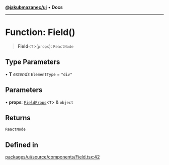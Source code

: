 [**@jakubmazanec/ui**](../README.md) • **Docs**

---

# Function: Field()

> **Field**\<`T`\>(`props`): `ReactNode`

## Type Parameters

• **T** _extends_ `ElementType` = `"div"`

## Parameters

• **props**: [`FieldProps`](../type-aliases/FieldProps.md)\<`T`\> & `object`

## Returns

`ReactNode`

## Defined in

[packages/ui/source/components/Field.tsx:42](https://github.com/jakubmazanec/tools/blob/05074a1dedd887672f015df129961cd35c75acfe/packages/ui/source/components/Field.tsx#L42)
